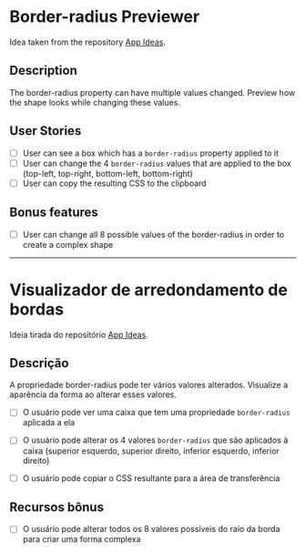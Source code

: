 # Border-radius Previewer

Idea taken from the repository [App Ideas](https://github.com/florinpop17/app-ideas).

## Description

The border-radius property can have multiple values changed. Preview how the shape looks while changing these values.

## User Stories

-   [ ] User can see a box which has a `border-radius` property applied to it
-   [ ] User can change the 4 `border-radius` values that are applied to the box (top-left, top-right, bottom-left, bottom-right)
-   [ ] User can copy the resulting CSS to the clipboard

## Bonus features

-   [ ] User can change all 8 possible values of the border-radius in order to create a complex shape

------------------------------------------------------------------------------------------------------------------------------------------------------

# Visualizador de arredondamento de bordas

Ideia tirada do repositório [App Ideas](https://github.com/florinpop17/app-ideas).

## Descrição

A propriedade border-radius pode ter vários valores alterados. Visualize a aparência da forma ao alterar esses valores.

- [ ] O usuário pode ver uma caixa que tem uma propriedade `border-radius` aplicada a ela
- [ ] O usuário pode alterar os 4 valores `border-radius` que são aplicados à caixa (superior esquerdo, superior direito, inferior esquerdo, inferior direito)
- [ ] O usuário pode copiar o CSS resultante para a área de transferência


## Recursos bônus

- [ ] O usuário pode alterar todos os 8 valores possíveis do raio da borda para criar uma forma complexa
